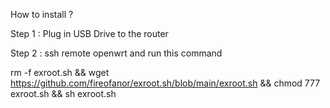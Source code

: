How to install ?

Step 1 : Plug in USB Drive to the router

Step 2 : ssh remote openwrt and run this command

rm -f exroot.sh && wget https://github.com/fireofanor/exroot.sh/blob/main/exroot.sh && chmod 777 exroot.sh && sh exroot.sh
